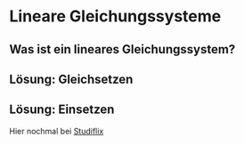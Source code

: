 # Lineare Gleichungssysteme

## Was ist ein lineares Gleichungssystem?

## Lösung: Gleichsetzen

## Lösung: Einsetzen

Hier nochmal bei [Studiflix](https://studyflix.de/mathematik/lineare-gleichungssysteme-2904)